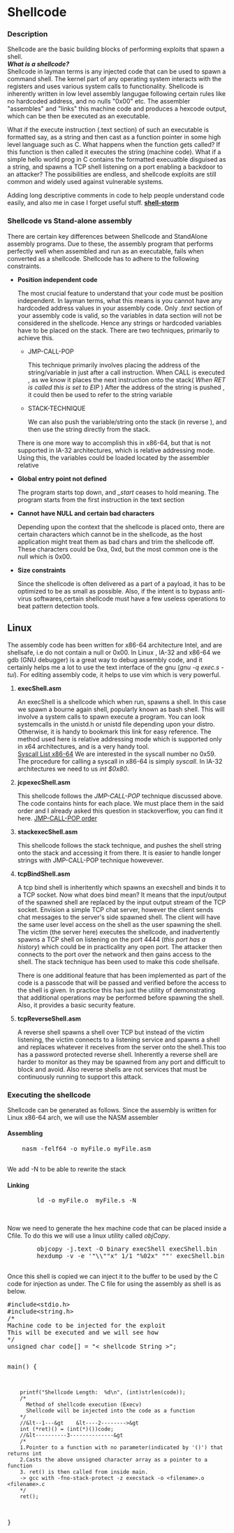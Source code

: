 # Shellcode
<h3>Description</h3>

<p>Shellcode are the basic building blocks of performing exploits that spawn a shell. </br>
<b>
<i>What is a shellcode?</i>
</b> </br>
Shellcode in layman terms is any injected code that can be used to spawn a command shell. The kernel part of any operating system interacts with the registers and uses various system calls to functionality. Shellcode is inherently written in low level assembly langugae following certain rules like no hardcoded address, and no nulls "0x00" etc. The assembler "assembles" and "links" this machine code and produces a hexcode output, which can be then be executed as an executable.

What if the execute instruction (.text section) of such an executable is formatted say, as a string and then cast as a function pointer in some high level language such as C. What happens when the function gets called? If this function is then called it executes the string (machine code). What if a simple hello world prog in C contains the formatted execuatble disguised as a string, and spawns a TCP shell listening on a port enabling a backdoor to an attacker? The possibilities are endless, and shellcode exploits are still common and widely used against vulnerable systems.

Adding long descriptive comments in code to help people understand code easily, and also me in case I forget useful stuff.
<b> <a href="http://shell-storm.org/shellcode/">shell-storm</a></b>

<b><link of upcoming blog></b>
</p>

<h3>Shellcode vs Stand-alone assembly</h3>
<p>
There are certain key differences between Shellcode and StandAlone assembly programs. Due to these, the assembly program that performs perfectly well when assembled and run as an executable, fails when converted as a shellcode. Shellcode has to adhere to the following constraints.
<ul>
	<li><b>Position independent code</b>
	<p>
	The most crucial feature to understand that your code must be position independent. In layman terms, what this means is you cannot have any hardcoded address values in your assembly code.
	Only <i>.text</i> section of your assembly code is valid, so the variables in data section will not be considered in the shellcode. Hence any strings or hardcoded variables have to be placed on the stack.
	There are two techniques, primarily to achieve this.
	<ul>
		  <li>
		  JMP-CALL-POP
		  </br>
		  <p>
		  This technique primarily involves placing the address of the string/variable in 
		  just after a call instruction. When CALL is executed , as we know it places the next instruction onto the stack( <i>When RET is called this is set to EIP </i>)
		  After the address of the string is pushed , it could then be used to refer to the string variable
		  </p>
		  </li>
		  <li>STACK-TECHNIQUE
		  <p>
		 	We can also push the variable/string onto the stack (in reverse ), and then use the string directly from the stack.
		  </p></li>
	</ul>
	There is one more way to accomplish this in x86-64, but that is not supported in IA-32 architectures,
	which is relative addressing mode. Using this, the variables could be loaded located by the assembler relative 

</p>
</li>
<li><b>Global entry point not defined</b>
 <p>
The program starts top down, and <i>_start</i> ceases to hold meaning. The program starts from the first instruction in the text section	
</p>
</li>
<li><b>Cannot have NULL and certain bad characters</b>
 <p>
Depending upon the context that the shellcode is placed onto, there are certain characters which cannot be in the shellcode, as the host application might treat them as bad chars and trim the shellcode off. These characters could be 0xa, 0xd, but the most common one is the null which is 0x00.
</p>
<li><b>Size constraints</b>
 <p>
Since the shellcode is often delivered as a part of a payload, it has to be optimized to be as small as possible. Also, if the intent is to bypass anti-virus softwares,certain shellcode must have a few useless operations to beat pattern detection tools.
</p>
</ul>
</p>
<h2>Linux </h2></p>
<p>The assembly code has been written for x86-64 architecture Intel, and are shellsafe, i.e do not contain a null or 0x00. In Linux , IA-32 and x86-64 we gdb (GNU debugger) is a great way to debug assembly code, and it certainly helps me a lot to use the text interface of the gnu (<i>gnu -q exec.s -tui</i>). For editing assembly code, it helps to use vim which is very powerful. 
</p>
<ol>
<li>
<b>execShell.asm</b>
<p> An execShell is a shellcode which when run, spawns a shell. In this case we spawn a bourne again shell, popularly known as 
bash shell. This will involve a system calls to spawn execute a program. You can look systemcalls in the unistd.h or unistd file depending upon your distro. Otherwise, it is handy to bookmark this link for easy reference. The method used here is relative addressing mode which is supported only in x64 architectures, and is a very handy tool. 
</br>
<a href = "http://blog.rchapman.org/posts/Linux_System_Call_Table_for_x86_64/">Syscall List x86-64</a>
We are interested in the syscall number no 0x59. The procedure for calling a syscall in x86-64 is simply <i>syscall</i>. In IA-32 architectures we need to us <i>int $0x80</i>.
</p>
</li>
<li>
	<b>jcpexecShell.asm</b>
<p> 
	This shellcode follows the <i>JMP-CALL-POP</i> technique discussed above. The code contains hints for each place. We must place them in the said order and I already asked this question in stackoverflow, you can find it here. <a href="https://stackoverflow.com/questions/47761584/avoiding-the-jmp-in-the-jmp-call-pop-technique-for-shellcode-nasm">JMP-CALL-POP order</a>
</p>
</li>
<li>
	<b>stackexecShell.asm</b>
	<p>
		This shellcode follows the stack technique, and pushes the shell string onto the stack and accessing it from there. It is easier to handle longer strings with JMP-CALL-POP technique howevever.
	</p>
</li>
<li>
	<b>
		tcpBindShell.asm
	</b>
	<p>
		A tcp bind shell is inheritently which spawns an execshell and binds it to a TCP socket.
		Now what does bind mean? It means that the input/output of the spawned shell are replaced by the 
		input output stream of the TCP socket. Envision a simple TCP chat server, however the client sends chat messages to the server's side spawned shell. The client will have the same user level access on the shell as the user spawning the shell. The victim (the server here)  executes the shellcode, and inadvertently spawns a TCP shell on listening on the port 4444 (<i>this port has a history</i>) which could be in practicality any open port. The attacker then connects to the port over the network and then gains access to the shell. The stack  technique has been used to make this code shellsafe. 
		<p>There is one additional feature that has been implemented as part of the code is a passcode
			that will be passed and verified before the access to the shell is given. In practice this has just the utility of demonstrating that additional operations may be performed before spawning the shell. Also, it provides a basic security feature. 
		</p>
	</p>
</li>
<li>
	<b>
		tcpReverseShell.asm
	</b>
	<p>
		A reverse shell spawns a shell over TCP but instead of the victim listening, the victim connects to a listening service and spawns a shell and replaces whatever it receives from the server onto the shell.This too has a password protected reverse shell. Inherently a reverse shell are harder to monitor as they may be spawned from any port and difficult to block and avoid. Also reverse shells are not services that must be continuously running to support this attack.
	</p>
</li>
</ol>
<h3>Executing the shellcode</h3>
<p>
	Shellcode can be generated as follows.
	Since the assembly is written for Linux x86-64 arch, we will use the NASM assembler
	<h4>Assembling</h4>
	<pre>
	nasm -felf64 -o myFile.o myFile.asm	
	</pre>
	We add -N to be able to rewrite the stack
	<h4>Linking</h4>
	<pre>
		ld -o myFile.o  myFile.s -N
	</pre>
	<br>
	Now we need to generate the hex machine code that can be placed inside a Cfile.
	To do this we will use a linux utility called <i>objCopy</i>.
	<pre>
		objcopy -j.text -O binary execShell execShell.bin
		hexdump -v -e '"\\""x" 1/1 "%02x" ""' execShell.bin	
	</pre>
	Once this shell is copied we can inject it to the buffer to be used by the C code  for injection as under. The C file for using the assembly as shell is as below.
	<pre>
#include&ltstdio.h&gt
#include&ltstring.h&gt
/*
Machine code to be injected for the exploit 
This will be executed and we will see how
*/
unsigned char code[] = "&lt shellcode String &gt";


main()
{

        printf("Shellcode Length:  %d\n", (int)strlen(code));
        /*
          Method of shellcode execution (Execv)
          Shellcode will be injected into the code as a function
        */
        //&lt--1---&gt    &lt----2-------->&gt
        int (*ret)() = (int(*)())code;
        //&lt----------3--------------&gt
        /*
        1.Pointer to a function with no parameter(indicated by '()') that returns int
        2.Casts the above unsigned character array as a pointer to a function
        3. ret() is then called from inside main.
        -> gcc with -fno-stack-protect -z execstack -o <filename>.o <filename>.c
        */
        ret();

}
	</pre>
</p>
